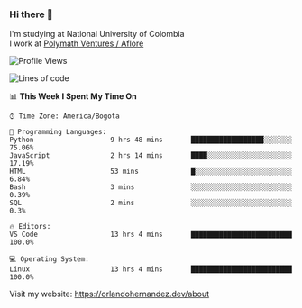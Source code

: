 ### Hi there 👋


<!--**AR4Z/AR4Z** is a ✨ _special_ ✨ repository because its `README.md` (this file) appears on your GitHub profile.

Here are some ideas to get you started:-->
I'm studying at National University of Colombia
<br>
I work at <a href="https://www.aflore.co/">Polymath Ventures / Aflore</a>
<br>

<!--START_SECTION:waka-->
![Profile Views](http://img.shields.io/badge/Profile%20Views-0-blue)

![Lines of code](https://img.shields.io/badge/From%20Hello%20World%20I%27ve%20Written-3.3%20million%20lines%20of%20code-blue)

📊 **This Week I Spent My Time On** 

```text
⌚︎ Time Zone: America/Bogota

💬 Programming Languages: 
Python                   9 hrs 48 mins       ██████████████████░░░░░░░   75.06% 
JavaScript               2 hrs 14 mins       ████░░░░░░░░░░░░░░░░░░░░░   17.19% 
HTML                     53 mins             █░░░░░░░░░░░░░░░░░░░░░░░░   6.84% 
Bash                     3 mins              ░░░░░░░░░░░░░░░░░░░░░░░░░   0.39% 
SQL                      2 mins              ░░░░░░░░░░░░░░░░░░░░░░░░░   0.3%

🔥 Editors: 
VS Code                  13 hrs 4 mins       █████████████████████████   100.0%

💻 Operating System: 
Linux                    13 hrs 4 mins       █████████████████████████   100.0%

```


<!--END_SECTION:waka-->


Visit my website: https://orlandohernandez.dev/about


